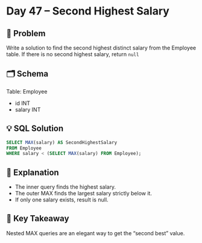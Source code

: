 # Day 47 – Second Highest Salary

## 📖 Problem
Write a solution to find the second highest distinct salary from the Employee table. If there is no second highest salary, return `null`

## 🗂 Schema
Table: Employee  
- id INT  
- salary INT  

## 💡 SQL Solution
```sql
SELECT MAX(salary) AS SecondHighestSalary
FROM Employee
WHERE salary < (SELECT MAX(salary) FROM Employee);
```

## 🧠 Explanation
- The inner query finds the highest salary.  
- The outer MAX finds the largest salary strictly below it.  
- If only one salary exists, result is null.  

## 🔑 Key Takeaway
Nested MAX queries are an elegant way to get the “second best” value.
